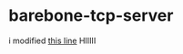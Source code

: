 # barebone-tcp-server

i modified [this line](https://github.com/farc6/barebone-tcp-server/blob/84aeac0ca5b64ed17884298cef713df982ac4fb1/main.c#L9) 
HIIIII
